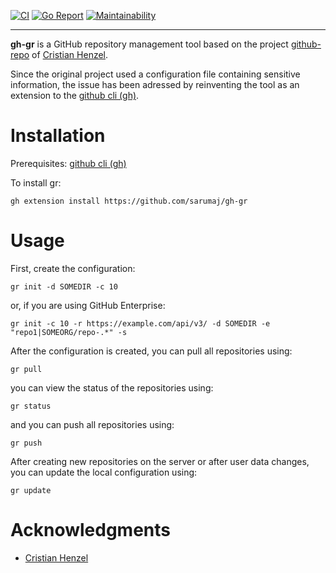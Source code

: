 [![CI](https://github.com/sarumaj/gh-gr/actions/workflows/ci.yml/badge.svg)](https://github.com/sarumaj/gh-gr/actions/)
[![Go Report](https://goreportcard.com/badge/github.com/sarumaj/gh-gr)](https://goreportcard.com/report/github.com/sarumaj/gh-gr)
[![Maintainability](https://img.shields.io/codeclimate/maintainability-percentage/sarumaj/gh-gr.svg)](https://codeclimate.com/github/sarumaj/gh-gr/maintainability)

---

**gh-gr** is a GitHub repository management tool based on the project [github-repo](https://github.com/CristianHenzel/github-repo) of [Cristian Henzel](https://github.com/CristianHenzel).

Since the original project used a configuration file containing sensitive information, the issue has been adressed by reinventing the tool as an extension to the [github cli (gh)](https://cli.github.com/).

# Installation

Prerequisites: [github cli (gh)](https://cli.github.com/)

To install gr:

```
gh extension install https://github.com/sarumaj/gh-gr
```

# Usage

First, create the configuration:

```
gr init -d SOMEDIR -c 10
```

or, if you are using GitHub Enterprise:

```
gr init -c 10 -r https://example.com/api/v3/ -d SOMEDIR -e "repo1|SOMEORG/repo-.*" -s
```

After the configuration is created, you can pull all repositories using:

```
gr pull
```

you can view the status of the repositories using:

```
gr status
```

and you can push all repositories using:

```
gr push
```

After creating new repositories on the server or after user data changes, you can update the local configuration using:

```
gr update
```

# Acknowledgments

- [Cristian Henzel](https://github.com/CristianHenzel)
